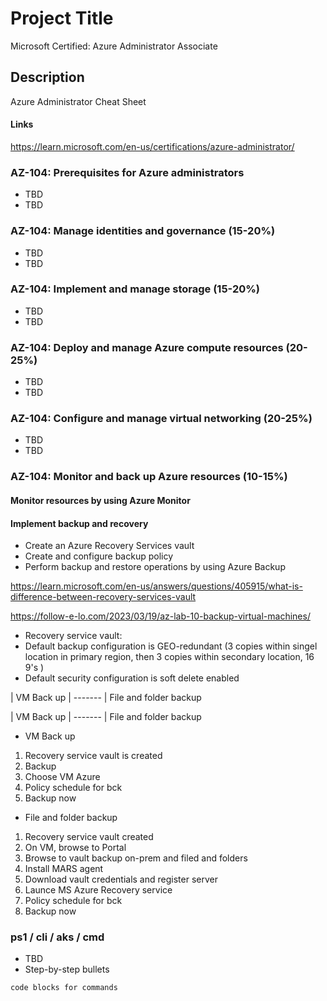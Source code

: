 # Project Title

Microsoft Certified: Azure Administrator Associate

## Description

Azure Administrator Cheat Sheet

#### Links

https://learn.microsoft.com/en-us/certifications/azure-administrator/


### AZ-104: Prerequisites for Azure administrators

* TBD
* TBD

### AZ-104: Manage identities and governance (15-20%)

* TBD
* TBD

### AZ-104: Implement and manage storage (15-20%)

* TBD
* TBD

### AZ-104: Deploy and manage Azure compute resources (20-25%)

* TBD
* TBD

### AZ-104: Configure and manage virtual networking (20-25%)

* TBD
* TBD

### AZ-104: Monitor and back up Azure resources (10-15%)

#### Monitor resources by using Azure Monitor
#### Implement backup and recovery

* Create an Azure Recovery Services vault
* Create and configure backup policy
* Perform backup and restore operations by using Azure Backup

https://learn.microsoft.com/en-us/answers/questions/405915/what-is-difference-between-recovery-services-vault

https://follow-e-lo.com/2023/03/19/az-lab-10-backup-virtual-machines/


* Recovery service vault:
* Default backup configuration is GEO-redundant (3 copies within singel location in primary region, then 3 copies within secondary location, 16 9's )
* Default security configuration is soft delete enabled


| VM Back up   | ------- | File and folder backup

| VM Back up   | ------- | File and folder backup



* VM Back up
1. Recovery service vault is created
2. Backup
3. Choose VM Azure
5. Policy schedule for bck
6. Backup now

* File and folder backup
1. Recovery service vault created
2. On VM, browse to Portal
3. Browse to vault backup on-prem and filed and folders
4. Install MARS agent
5. Download vault credentials and register server
6. Launce MS Azure Recovery service
7. Policy schedule for bck
8. Backup now 

### ps1 / cli / aks / cmd

* TBD
* Step-by-step bullets

```
code blocks for commands
```